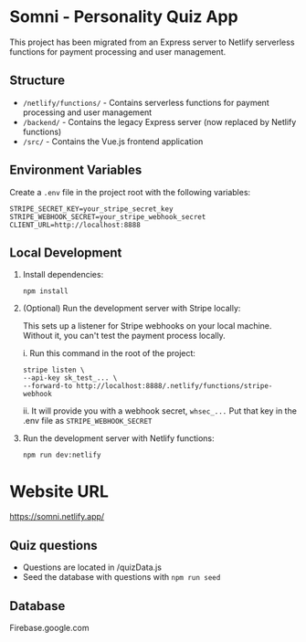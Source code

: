 # Somni - Personality Quiz App

This project has been migrated from an Express server to Netlify serverless functions for payment processing and user management.

## Structure

- `/netlify/functions/` - Contains serverless functions for payment processing and user management
- `/backend/` - Contains the legacy Express server (now replaced by Netlify functions)
- `/src/` - Contains the Vue.js frontend application

## Environment Variables

Create a `.env` file in the project root with the following variables:

```
STRIPE_SECRET_KEY=your_stripe_secret_key
STRIPE_WEBHOOK_SECRET=your_stripe_webhook_secret
CLIENT_URL=http://localhost:8888
```

## Local Development

1. Install dependencies:

   ```
   npm install
   ```

2. (Optional) Run the development server with Stripe locally:

   This sets up a listener for Stripe webhooks on your local machine. 
   Without it, you can't test the payment process locally.


   i. Run this command in the root of the project:
   ```
   stripe listen \
   --api-key sk_test_... \
   --forward-to http://localhost:8888/.netlify/functions/stripe-webhook
   ```
   ii. It will provide you with a webhook secret, `whsec_...`
   Put that key in the .env file as `STRIPE_WEBHOOK_SECRET`
   

3. Run the development server with Netlify functions:

   ```
   npm run dev:netlify
   ```

# Website URL

https://somni.netlify.app/

## Quiz questions

- Questions are located in /quizData.js
- Seed the database with questions with `npm run seed`

## Database
Firebase.google.com